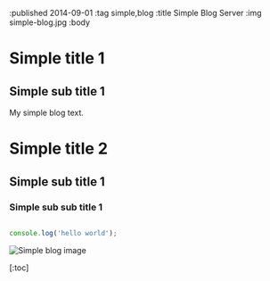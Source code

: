 :published 2014-09-01
:tag simple,blog
:title Simple Blog Server
:img simple-blog.jpg
:body
# Simple title 1

## Simple sub title 1

My simple blog text.

# Simple title 2

## Simple sub title 1

### Simple sub sub title 1

```javascript 

console.log('hello world');

```

![Simple blog image](simple-blog.jpg?w=600)

[:toc]